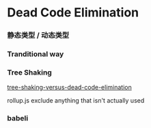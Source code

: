 # Dead Code Elimination

### 静态类型 / 动态类型


### Tranditional way


### Tree Shaking

[tree-shaking-versus-dead-code-elimination](https://medium.com/@Rich_Harris/tree-shaking-versus-dead-code-elimination-d3765df85c80#.1ndfj9dqd)

rollup.js
exclude anything that isn't actually used


### babeli